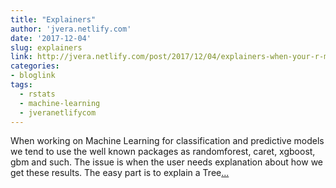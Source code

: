 ```yaml
---
title: "Explainers"
author: 'jvera.netlify.com'
date: '2017-12-04'
slug: explainers
link: http://jvera.netlify.com/post/2017/12/04/explainers-when-your-r-model-needs-to-be-explained/
categories:
- bloglink
tags:
  - rstats
  - machine-learning
  - jveranetlifycom
---
```


When working on Machine Learning for classification and predictive models we tend to use the well known packages as randomforest, caret, xgboost, gbm and such. The issue is when the user needs explanation about how we get these results. The easy part is to explain a Tree[... <i class="fas fa-external-link-alt"></i>](http://jvera.netlify.com/post/2017/12/04/explainers-when-your-r-model-needs-to-be-explained/)


